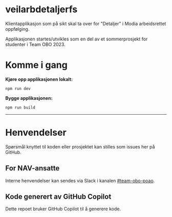 # veilarbdetaljerfs

Klientapplikasjon som på sikt skal ta over for "Detaljer" i Modia arbeidsrettet oppfølging.

Applikasjonen startes/utvikles som en del av et sommerprosjekt for studenter i Team OBO 2023.

# Komme i gang

**Kjøre opp applikasjonen lokalt:**

```shell
npm run dev
```

**Bygge applikasjonen:**

```shell
npm run build
```

---

# Henvendelser

Spørsmål knyttet til koden eller prosjektet kan stilles som issues her på GitHub.

## For NAV-ansatte

Interne henvendelser kan sendes via Slack i kanalen [#team-obo-poao](https://nav-it.slack.com/archives/C02G0292ULW).

## Kode generert av GitHub Copilot

Dette repoet bruker GitHub Copilot til å generere kode.
